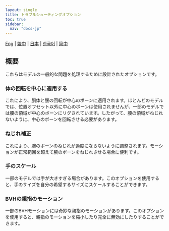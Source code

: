 ```yaml
---
layout: single
title: トラブルシューティングオプション
toc: true
sidebar:
  nav: "docs-jp"
---
```


[Eng](/dancexr/features/troubleshooting_options) | [繁中](/tw/dancexr/features/troubleshooting_options) | [日本](/jp/dancexr/features/troubleshooting_options) | [한국어](/kr/dancexr/features/troubleshooting_options) | [简中](/zh/dancexr/features/troubleshooting_options)

## 概要
これらはモデルの一般的な問題を処理するために設計されたオプションです。

### 体の回転を中心に適用する
これにより、胴体と腰の回転が中心のボーンに適用されます。ほとんどのモデルでは、位置オフセット以外に中心のボーンは使用されませんが、一部のモデルでは腰の領域が中心のボーンにリグされています。したがって、腰の領域がねじれないように、中心のボーンを回転させる必要があります。

### ねじれ補正
これにより、腕のボーンのねじれが過度にならないように調整されます。モーションが正常範囲を超えて腕のボーンをねじれさせる場合に便利です。

### 手のスケール
一部のモデルでは手が大きすぎる場合があります。このオプションを使用すると、手のサイズを自分の希望するサイズにスケールすることができます。

### BVHの親指のモーション
一部のBVHモーションには奇妙な親指のモーションがあります。このオプションを使用すると、親指のモーションを縮小したり完全に無効にしたりすることができます。